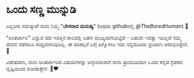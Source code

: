 # ಒಂದು ಸಣ್ಣ ಮುನ್ನುಡಿ

ಎಲ್ಲರಿಗು ನಮಸ್ಕಾರ! ನಾನು ನಿಮ್ಮ "**ಬೇಸರಾದ ಮನುಷ್ಯ**" (ಆಥವಾ githubನಲ್ಲಿ *@TheBoredHuman*) 👋

"ಅಂತರ್ಜಾಲ" ಎನ್ನುವ ಪದ ಇವತ್ತಿನ ಕಾಲದಲ್ಲಿ ಬಹಳ ಮುಖ್ಯವಾಗುಬಿಟ್ಟಿದೆ - ಬಹುಶಃ ಇವತ್ತು ಇದಿಲ್ಲದೆ ನಮ್ಮ ಜೀವನ ನಡೆಸಲೂ ಸಾಧ್ಯವಾಗುವುದಿಲ್ಲ.
ಈ ಪರಿಕಲ್ಪನೆ ಬಗ್ಗೆ ತಿಳ್ಕೊಳಲು ಇದು ನನ್ನದೊಂದು ಪ್ರಯಾಣ ಆರಂಭಿಸಿದ್ದೇನೆ. 🧠

ವಿಶೇಷವಾಗಿ, ನಾನು ಅಂತರ್ಜಾಲದ ವಿಷಯಗಳನ್ನು ಅನ್ವೇಶಿಸುವಾಗ ನಾನು ಪ್ರಾಮುಖವಾಗಿ ಒಂದು ಕನ್ನಡ ಗ್ರಹಕದ ದೃಷ್ಟಿಯಿಂದ ನೋಡುತ್ತೇನೆ. 💛❤️

<!---
TheBoredHuman/TheBoredHuman is a ✨ special ✨ repository because its `README.md` (this file) appears on your GitHub profile.
You can click the Preview link to take a look at your changes.
--->
